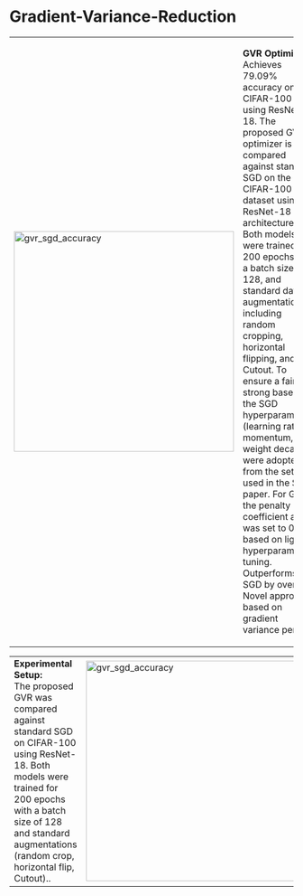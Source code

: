# Gradient-Variance-Reduction

<table>
  <tr>
    <td>
<img width="390" height="390" alt="gvr_sgd_accuracy" src="https://github.com/user-attachments/assets/519d8c56-54ca-408d-a8a9-91f20cb13bd1" /></td>
    <td>
      <p><strong>GVR Optimizer</strong><br/>
      Achieves 79.09% accuracy on CIFAR-100 using ResNet-18. The proposed GVR optimizer is compared against standard SGD on the CIFAR-100 dataset using the ResNet-18 architecture. Both models were trained for 200 epochs with a batch size of 128, and standard data augmentations including random cropping, horizontal flipping, and Cutout. To ensure a fair and strong baseline, the SGD hyperparameters (learning rate, momentum, and weight decay) were adopted from the settings used in the SAM paper. For GVR, the penalty coefficient alpha was set to 0.01 based on light hyperparameter tuning.
      Outperforms SGD by over 1%. <br/>
      Novel approach based on gradient variance penalty.</p>
    </td>
  </tr>
</table>


<table>
  <tr>
    <td>
      <strong>Experimental Setup:</strong><br>
      The proposed GVR was compared against standard SGD on CIFAR-100 using ResNet-18.
      Both models were trained for 200 epochs with a batch size of 128 and standard augmentations (random crop, horizontal flip, Cutout).. 
    <td>
      <img width="390" height="390" alt="gvr_sgd_accuracy" src="https://github.com/user-attachments/assets/519d8c56-54ca-408d-a8a9-91f20cb13bd1" />
    </td>
  </tr>
</table>
